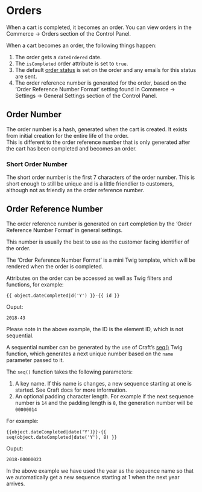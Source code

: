 # Orders

When a cart is completed, it becomes an order. You can view orders in the Commerce → Orders section of the Control Panel. 

When a cart becomes an order, the following things happen:

1) The order gets a `dateOrdered` date.
2) The `isCompleted` order attribute is set to `true`.
3) The default [order status](custom-order-statuses.md) is set on the order and any emails for this status are sent.
4) The order reference number is generated for the order, based on the ‘Order Reference Number Format‘ setting found in Commerce → Settings → General Settings section of the Control Panel. 

## Order Number

The order number is a hash, generated when the cart is created. It exists from initial creation for the entire life of the order.  
This is different to the order reference number that is only generated after the cart has been completed and becomes an order. 

### Short Order Number

The short order number is the first 7 characters of the order number. This is short enough to still be unique and is a little friendlier to customers, although not as friendly as the order reference number.

## Order Reference Number

The order reference number is generated on cart completion by the ‘Order Reference Number Format’ in general settings.

This number is usually the best to use as the customer facing identifier of the order.

The ‘Order Reference Number Format’ is a mini Twig template, which will be rendered when the order is completed.

Attributes on the order can be accessed as well as Twig filters and functions, for example:

```twig
{{ object.dateCompleted|d('Y') }}-{{ id }}
```

Ouput:
```
2018-43
```

Please note in the above example, the ID is the element ID, which is not sequential.

A sequential number can be generated by the use of Craft’s [seq()](https://docs.craftcms.com/v3/dev/functions.html#seq-name-length-next) Twig function, which generates a next unique number based on the `name` parameter passed to it.

The `seq()` function takes the following parameters:

1. A key name. If this name is changes, a new sequence starting at one is started. See Craft docs for more information.
2. An optional padding character length. For example if the next sequence number is `14` and the padding length is `8`, the generation number will be `00000014` 

For example:
```twig
{{object.dateCompleted|date('Y')}}-{{ seq(object.dateCompleted|date('Y'), 8) }}
```

Ouput:
```
2018-00000023
```

In the above example we have used the year as the sequence name so that we automatically get a new sequence starting at 1 when the next year arrives.

